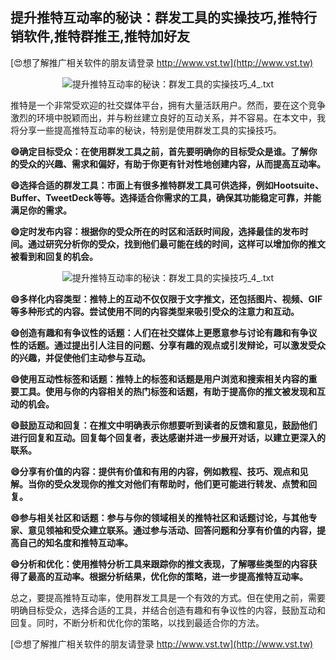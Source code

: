 ## **提升推特互动率的秘诀：群发工具的实操技巧,推特行销软件,推特群推王,推特加好友**

[😍想了解推广相关软件的朋友请登录 http://www.vst.tw](http://www.vst.tw)

 <center><img src="https://vst.tw/MP4/tuiguang/png/0.png" alt="提升推特互动率的秘诀：群发工具的实操技巧_4_.txt"></center>

推特是一个非常受欢迎的社交媒体平台，拥有大量活跃用户。然而，要在这个竞争激烈的环境中脱颖而出，并与粉丝建立良好的互动关系，并不容易。在本文中，我将分享一些提高推特互动率的秘诀，特别是使用群发工具的实操技巧。

**😄确定目标受众：在使用群发工具之前，首先要明确你的目标受众是谁。了解你的受众的兴趣、需求和偏好，有助于你更有针对性地创建内容，从而提高互动率。**

**😄选择合适的群发工具：市面上有很多推特群发工具可供选择，例如Hootsuite、Buffer、TweetDeck等等。选择适合你需求的工具，确保其功能稳定可靠，并能满足你的需求。**

**😄定时发布内容：根据你的受众所在的时区和活跃时间段，选择最佳的发布时间。通过研究分析你的受众，找到他们最可能在线的时间，这样可以增加你的推文被看到和回复的机会。**

 <center><img src="https://vst.tw/MP4/tuiguang/png/1.png" alt="提升推特互动率的秘诀：群发工具的实操技巧_4_.txt"></center>

**😄多样化内容类型：推特上的互动不仅仅限于文字推文，还包括图片、视频、GIF等多种形式的内容。尝试使用不同的内容类型来吸引受众的注意力和互动。**

**😄创造有趣和有争议性的话题：人们在社交媒体上更愿意参与讨论有趣和有争议性的话题。通过提出引人注目的问题、分享有趣的观点或引发辩论，可以激发受众的兴趣，并促使他们主动参与互动。**

**😄使用互动性标签和话题：推特上的标签和话题是用户浏览和搜索相关内容的重要工具。使用与你的内容相关的热门标签和话题，有助于提高你的推文被发现和互动的机会。**

**😄鼓励互动和回复：在推文中明确表示你想要听到读者的反馈和意见，鼓励他们进行回复和互动。回复每个回复者，表达感谢并进一步展开对话，以建立更深入的联系。**

**😄分享有价值的内容：提供有价值和有用的内容，例如教程、技巧、观点和见解。当你的受众发现你的推文对他们有帮助时，他们更可能进行转发、点赞和回复。**

**😄参与相关社区和话题：参与与你的领域相关的推特社区和话题讨论，与其他专家、意见领袖和受众建立联系。通过参与活动、回答问题和分享有价值的内容，提高自己的知名度和推特互动率。**

**😄分析和优化：使用推特分析工具来跟踪你的推文表现，了解哪些类型的内容获得了最高的互动率。根据分析结果，优化你的策略，进一步提高推特互动率。**

总之，要提高推特互动率，使用群发工具是一个有效的方式。但在使用之前，需要明确目标受众，选择合适的工具，并结合创造有趣和有争议性的内容，鼓励互动和回复。同时，不断分析和优化你的策略，以找到最适合你的方法。

[😍想了解推广相关软件的朋友请登录 http://www.vst.tw](http://www.vst.tw)



